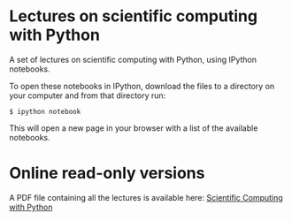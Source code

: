 Lectures on scientific computing with Python
============================================

A set of lectures on scientific computing with Python, using IPython notebooks.

To open these notebooks in IPython, download the files to a directory on your computer and from that directory run:

    $ ipython notebook

This will open a new page in your browser with a list of the available notebooks.

Online read-only versions
=========================

A PDF file containing all the lectures is available here: [Scientific Computing with Python](https://github.com/ContinuumIO/scientific-python-lectures/blob/master/Scientific-Computing-with-Python.pdf)

